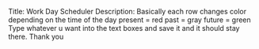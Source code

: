 Title: Work Day Scheduler
Description:
Basically each row changes color depending on the time of the day
present = red
past = gray 
future = green
Type whatever u want into the text boxes and save it and it should stay there.
Thank you